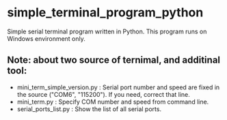 # simple_terminal_program_python
Simple serial terminal program written in Python.  This program runs on Windows environment only.

## Note: about two source of ternimal, and additinal tool:
 - mini_term_simple_version.py : Serial port number and speed are fixed in the source ("COM6", "115200"). If you need, correct that line. 
 - mini_term.py : Specify COM number and speed from command line.
 - serial_ports_list.py : Show the list of all serial ports.
 